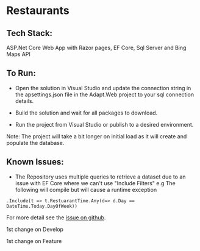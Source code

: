 # Restaurants

Tech Stack:
-----------
ASP.Net Core Web App with Razor pages, EF Core, Sql Server and Bing Maps API

To Run:
-------
- Open the solution in Visual Studio and update the connection string in the apsettings.json file in the Adapt.Web project to your sql connection details.

- Build the solution and wait for all packages to download.

- Run the project from Visual Studio or publish to a desired environment.

Note: The project will take a bit longer on initial load as it will create and populate the database.

Known Issues:
-------------
- The Repository uses multiple queries to retrieve a dataset due to 
an issue with EF Core where we can't use "Include Filters"
 e.g The following will compile but will cause a runtime exception  
 ```
 .Include(t => t.RestuarantTime.Any(d=> d.Day == DateTime.Today.DayOfWeek))  
 ```
 For more detail see the [issue on github](https://github.com/zzzprojects/EntityFramework-Plus/issues/156).

1st change on Develop

1st change on Feature